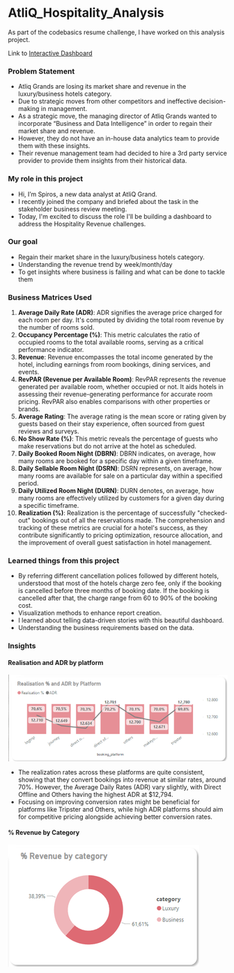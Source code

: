 # AtliQ_Hospitality_Analysis

As part of the codebasics resume challenge, I have worked on this analysis project.

Link to [Interactive Dashboard](https://app.powerbi.com/view?r=eyJrIjoiMmVlN2EyNTItNjU4MC00ZDNiLTljMTgtMmJlOWE3NWNmMWQ5IiwidCI6Ijk1YmNkYTdkLTgzZjItNDk0MS05ZTY3LTMwYmIxYzI5N2ExZCIsImMiOjl9)

### Problem Statement

- Atliq Grands are losing its market share and revenue in the luxury/business hotels category.
- Due to strategic moves from other competitors and ineffective decision-making in management.
- As a strategic move, the managing director of Atliq Grands wanted to incorporate “Business and Data Intelligence” in order to regain their market share and revenue.
- However, they do not have an in-house data analytics team to provide them with these insights.
- Their revenue management team had decided to hire a 3rd party service provider to provide them insights from their historical data.

### My role in this project

- Hi, I’m Spiros, a new data analyst at AtliQ Grand.
- I recently joined the company and briefed about the task in the stakeholder business review meeting.
- Today, I'm excited to discuss the role I'll be building a dashboard to address the Hospitality Revenue challenges.

### Our goal

- Regain their market share in the luxury/business hotels category.
- Understanding the revenue trend by week/month/day
- To get insights where business is failing and what can be done to tackle them

### Business Matrices Used


1. **Average Daily Rate (ADR)**: ADR signifies the average price charged for each room per day. It's computed by dividing the total room revenue by the number of rooms sold.
2. **Occupancy Percentage (%)**: This metric calculates the ratio of occupied rooms to the total available rooms, serving as a critical performance indicator.
3. **Revenue**: Revenue encompasses the total income generated by the hotel, including earnings from room bookings, dining services, and events.
4. **RevPAR (Revenue per Available Room)**: RevPAR represents the revenue generated per available room, whether occupied or not. It aids hotels in assessing their revenue-generating performance for accurate room pricing. RevPAR also enables comparisons with other properties or brands.
5. **Average Rating**: The average rating is the mean score or rating given by guests based on their stay experience, often sourced from guest reviews and surveys.
6. **No Show Rate (%)**: This metric reveals the percentage of guests who make reservations but do not arrive at the hotel as scheduled.
7. **Daily Booked Room Night (DBRN)**: DBRN indicates, on average, how many rooms are booked for a specific day within a given timeframe.
8. **Daily Sellable Room Night (DSRN)**: DSRN represents, on average, how many rooms are available for sale on a particular day within a specified period.
9. **Daily Utilized Room Night (DURN)**: DURN denotes, on average, how many rooms are effectively utilized by customers for a given day during a specific timeframe.
10.   **Realization (%)**: Realization is the percentage of successfully "checked-out" bookings out of all the reservations made. The comprehension and tracking of these metrics are crucial for a hotel's success, as they contribute significantly to pricing optimization, resource allocation, and the improvement of overall guest satisfaction in hotel management.

### Learned things from this project

- By referring different cancellation polices followed by different hotels, understood that most of the hotels charge zero fee, only if the booking is cancelled before three months of booking date. If the booking is cancelled after that, the charge range from 60 to 90% of the booking cost.
- Visualization methods to enhance report creation.
- I learned about telling data-driven stories with this beautiful dashboard.
- Understanding the business requirements based on the data.

### Insights

#### Realisation and ADR by platform

![Realisation Logo](https://github.com/anteportas2023/AtliQ_Hospitality_Analysis/blob/main/Resources/Realisation%20%25%20and%20ADR.png)

- The realization rates across these platforms are quite consistent, showing that they convert bookings into revenue at similar rates, around 70%. However, the Average Daily Rates (ADR) vary slightly, with Direct Offline and Others having the highest ADR at $12,794.
- Focusing on improving conversion rates might be beneficial for platforms like Tripster and Others, while high ADR platforms should aim for competitive pricing alongside achieving better conversion rates.

#### % Revenue by Category

![Revenue by Category](https://github.com/anteportas2023/AtliQ_Hospitality_Analysis/blob/main/Resources/PBIDesktop_d8Flau6w8b.png)
